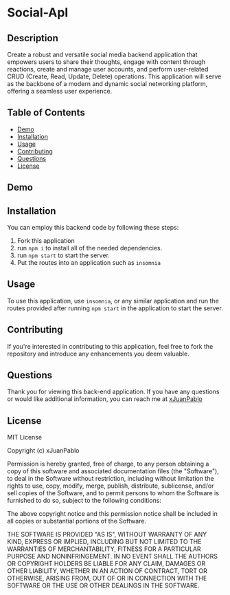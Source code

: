# Social-ApI

## Description
Create a robust and versatile social media backend application that empowers users to share their thoughts, engage with content through reactions, create and manage user accounts, and perform user-related CRUD (Create, Read, Update, Delete) operations. This application will serve as the backbone of a modern and dynamic social networking platform, offering a seamless user experience.

## Table of Contents
  * [Demo](#demo)
  * [Installation](#installation)
  * [Usage](#usage)
  * [Contributing](#contributing)
  * [Questions](#questions)
  * [License](#license)

  ## Demo

  ## Installation
You can employ this backend code by following these steps:

1. Fork this application
2. run ```npm i``` to install all of the needed dependencies.
3. run ```npm start``` to start the server.
4. Put the routes into an application such as ```insomnia```

## Usage
To use this application, use ```insomnia```, or any similar application and run the routes provided after running ```npm start``` in the application to start the server.

## Contributing
If you're interested in contributing to this application, feel free to fork the repository and introduce any enhancements you deem valuable.


## Questions
Thank you for viewing this back-end application. If you have any questions or would like additional information, you can reach me at [xJuanPablo](https://github.com/xJuanPablo)

## License
MIT License

Copyright (c) xJuanPablo

Permission is hereby granted, free of charge, to any person obtaining a copy of this software and associated documentation files (the "Software"), to deal in the Software without restriction, including without limitation the rights to use, copy, modify, merge, publish, distribute, sublicense, and/or sell copies of the Software, and to permit persons to whom the Software is furnished to do so, subject to the following conditions:

The above copyright notice and this permission notice shall be included in all copies or substantial portions of the Software.

THE SOFTWARE IS PROVIDED "AS IS", WITHOUT WARRANTY OF ANY KIND, EXPRESS OR IMPLIED, INCLUDING BUT NOT LIMITED TO THE WARRANTIES OF MERCHANTABILITY, FITNESS FOR A PARTICULAR PURPOSE AND NONINFRINGEMENT. IN NO EVENT SHALL THE AUTHORS OR COPYRIGHT HOLDERS BE LIABLE FOR ANY CLAIM, DAMAGES OR OTHER LIABILITY, WHETHER IN AN ACTION OF CONTRACT, TORT OR OTHERWISE, ARISING FROM, OUT OF OR IN CONNECTION WITH THE SOFTWARE OR THE USE OR OTHER DEALINGS IN THE SOFTWARE.
